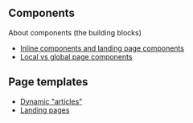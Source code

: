 ## Components

About components (the building blocks)

-   [Inline components and landing page components](/docs/components#inline-and-global)
-   [Local vs global page components](/docs/components#local-vs-global)

## Page templates

-   [Dynamic "articles"](/docs/templates#dynamic-articles)
-   [Landing pages](/docs/templates#landing-pages)
